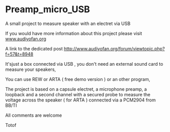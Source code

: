 Preamp_micro_USB
================

A small project to measure speaker with an electret via USB

If you would have more information about this project please visit 
www.audiyofan.org

A link to the dedicated post 
http://www.audiyofan.org/forum/viewtopic.php?f=57&t=8948

It'sjust a box connected via USB , you don't need an external sound card to measure your speakers,

You can use REW or ARTA ( free demo version ) or an other program,

The project is based on a capsule electret, a microphone preamp, a loopback
and a second channel with a secured probe to measure the voltage across the speaker ( for ARTA )
connected via a PCM2904 from BB/TI


All comments are welcome

Totof
